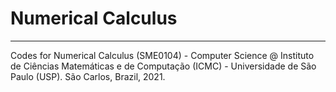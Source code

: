 # Numerical Calculus

---

Codes for Numerical Calculus (SME0104) - Computer Science @ Instituto de Ciências Matemáticas e de Computação (ICMC) - Universidade de São Paulo (USP). São Carlos, Brazil, 2021.
